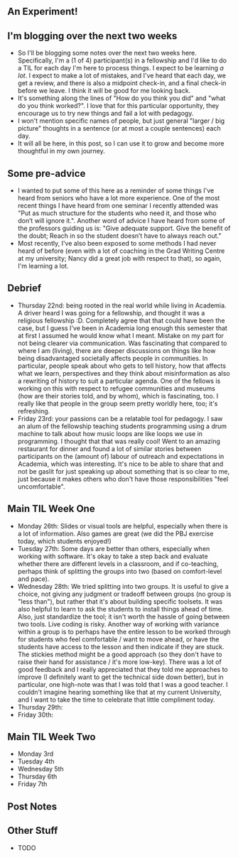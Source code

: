 ## An Experiment!

## I'm blogging over the next two weeks
- So I'll be blogging some notes over the next two weeks here. Specifically, I'm a (1 of 4) participant(s) in a fellowship and I'd like to do a TIL for each day
I'm here to process things. I expect to be learning *a lot*. I expect to make a lot of mistakes, and I've heard that each day, we get a review, and there is also
a midpoint check-in, and a final check-in before we leave. I think it will be good for me looking back.
- It's something along the lines of "How do you think you did" and "what do you think worked?". I love that for this particular opportunity, they
encourage us to try new things and fail a lot with pedagogy. 
- I won't mention specific names of people, but just general "larger / big picture" thoughts in a sentence (or at most a couple sentences) each day.
- It will all be here, in this post, so I can use it to grow and become more thoughtful in my own journey.

## Some pre-advice
- I wanted to put some of this here as a reminder of some things I've heard from seniors who have a lot more experience. One of the most recent things
I have heard from one seminar I recently attended was "Put as much structure for the students who need it, and those who don’t will ignore it.".
Another word of advice I have heard from some of the professors guiding us is:
"Give adequate support. Give the benefit of the doubt; Reach in so the student doesn’t have to always reach out."
- Most recently, I've also been exposed to some methods I had never heard of before (even with a lot of coaching in the Grad Writing Centre at my university; Nancy did a great job with respect to that), so again, I'm learning a lot.

## Debrief
- Thursday 22nd: being rooted in the real world while living in Academia. A driver heard I was going for a fellowship, and thought it was a religious fellowship :D. Completely agree that that could have been the case, but I guess I've been in Academia long enough this semester that at first I assumed he would know what I meant. Mistake on my part for not being clearer via communication. Was fascinating that compared to where I am (living), there are deeper discussions on things like how being disadvantaged societally affects people in communities. In particular, people speak about who gets to tell history, how that affects what we learn, perspectives and they think about misinformation as also a rewriting of history to suit a particular agenda. One of the fellows is working on this with respect to refugee communities and museums (how are their stories told, and by whom), which is fascinating, too. I really like that people in the group seem pretty worldly here, too; it's refreshing.
- Friday 23rd: your passions can be a relatable tool for pedagogy. I saw an alum of the fellowship teaching students programming using a drum machine to talk about how music loops are like loops we use in programming. I thought that that was really cool! Went to an amazing restaurant for dinner and found a lot of similar stories between participants on the (amount of) labour of outreach and expectations in Academia, which was interesting. It's nice to be able to share that and not be gaslit for just speaking up about something that is so clear to me, just because it makes others who don't have those responsibilities "feel uncomfortable".

## Main TIL Week One
- Monday 26th: Slides or visual tools are helpful, especially when there is a lot of information. Also games are great (we did the PBJ exercise today, which students enjoyed!)
- Tuesday 27th: Some days are better than others, especially when working with software. It's okay to take a step back and evaluate whether there are different levels in a classroom, and if co-teaching, perhaps think of splitting the groups into two (based on comfort-level and pace).
- Wednesday 28th: We tried splitting into two groups. It is useful to give a choice, not giving any judgment or tradeoff between groups (no group is "less than"), but rather that it's about building specific toolsets. It was also helpful to learn to ask the students to install things ahead of time. Also, just standardize the tool; it isn't worth the hassle of going between two tools. Live coding is risky. Another way of working with variance within a group is to perhaps have the entire lesson to be worked through for students who feel comfortable / want to move ahead, or have the students have access to the lesson and then indicate if they are stuck. The stickies method might be a good approach (so they don't have to raise their hand for assistance / it's more low-key). There was a lot of good feedback and I really appreciated that they told me approaches to improve (I definitely want to get the technical side down better), but in particular, one high-note was that I was told that I was a good teacher. I couldn't imagine hearing something like that at my current University, and I want to take the time to celebrate that little compliment today.
- Thursday 29th: 
- Friday 30th:

## Main TIL Week Two
- Monday 3rd
- Tuesday 4th
- Wednesday 5th
- Thursday 6th
- Friday 7th

## Post Notes


## Other Stuff
- TODO
